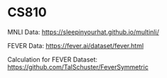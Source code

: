 # CS810
MNLI Data: https://sleepinyourhat.github.io/multinli/

FEVER Data: https://fever.ai/dataset/fever.html

Calculation for FEVER Dataset: https://github.com/TalSchuster/FeverSymmetric
